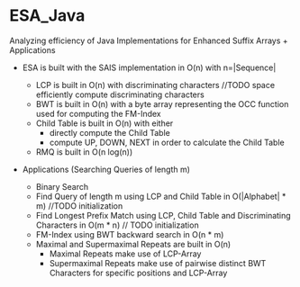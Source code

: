 # ESA_Java

Analyzing efficiency of Java Implementations for Enhanced Suffix Arrays + Applications

- ESA is built with the SAIS implementation in O(n) with n=|Sequence|

  - LCP is built in O(n) with discriminating characters //TODO space efficiently compute discriminating characters
  - BWT is built in O(n) with a byte array representing the OCC function used for computing the FM-Index
  - Child Table is built in O(n) with either
    - directly compute the Child Table
    - compute UP, DOWN, NEXT in order to calculate the Child Table
  - RMQ is built in O(n log(n))

- Applications (Searching Queries of length m)

  - Binary Search
  - Find Query of length m using LCP and Child Table in O(|Alphabet| * m) //TODO initialization
  - Find Longest Prefix Match using LCP, Child Table and Discriminating Characters in O(m * n) // TODO initialization
  - FM-Index using BWT backward search in O(n * m)
  - Maximal and Supermaximal Repeats are built in O(n)
    - Maximal Repeats make use of LCP-Array
    - Supermaximal Repeats make use of pairwise distinct BWT Characters for specific positions and LCP-Array
